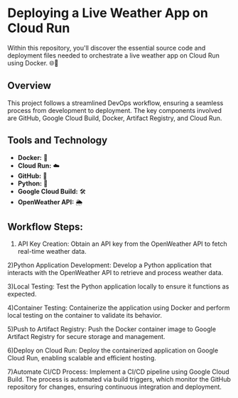 # Deploying a Live Weather App on Cloud Run

Within this repository, you'll discover the essential source code and deployment files needed to orchestrate a live weather app on Cloud Run using Docker. 🌐🚀

## Overview

This project follows a streamlined DevOps workflow, ensuring a seamless process from development to deployment. The key components involved are GitHub, Google Cloud Build, Docker, Artifact Registry, and Cloud Run.

## Tools and Technology

- **Docker:** 🐳
- **Cloud Run:** ☁️
- **GitHub:** 🐙
- **Python:** 🐍
- **Google Cloud Build:** 🛠️
- **OpenWeather API:** 🌦️

## Workflow Steps:
1) API Key Creation:
Obtain an API key from the OpenWeather API to fetch real-time weather data.

2)Python Application Development:
Develop a Python application that interacts with the OpenWeather API to retrieve and process weather data.

3)Local Testing:
Test the Python application locally to ensure it functions as expected.

4)Container Testing:
Containerize the application using Docker and perform local testing on the container to validate its behavior.

5)Push to Artifact Registry:
Push the Docker container image to Google Artifact Registry for secure storage and management.

6)Deploy on Cloud Run:
Deploy the containerized application on Google Cloud Run, enabling scalable and efficient hosting.

7)Automate CI/CD Process:
Implement a CI/CD pipeline using Google Cloud Build. The process is automated via build triggers, which monitor the GitHub repository for changes, ensuring continuous integration and deployment.
